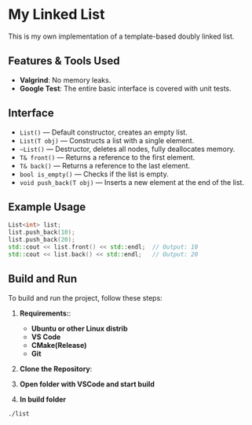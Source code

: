 # My Linked List

This is my own implementation of a template-based doubly linked list.

## Features & Tools Used

- **Valgrind**: No memory leaks.
- **Google Test**: The entire basic interface is covered with unit tests.

## Interface

- `List()`                 — Default constructor, creates an empty list.
- `List(T obj)`            — Constructs a list with a single element.
- `~List()`                 — Destructor, deletes all nodes, fully deallocates memory.
- `T& front()`              — Returns a reference to the first element.
- `T& back()`               — Returns a reference to the last element.
- `bool is_empty()`         — Checks if the list is empty.
- `void push_back(T obj)`   — Inserts a new element at the end of the list.

## Example Usage

```cpp
List<int> list;
list.push_back(10);
list.push_back(20);
std::cout << list.front() << std::endl;  // Output: 10
std::cout << list.back() << std::endl;   // Output: 20
```
## Build and Run

To build and run the project, follow these steps:

1. **Requirements:**:  
   - **Ubuntu or other Linux distrib**
   - **VS Code**  
   - **CMake(Release)**  
   - **Git**

2. **Clone the Repository**:

3. **Open folder with VSCode and start build**

4. **In build folder**
```bash
./list
